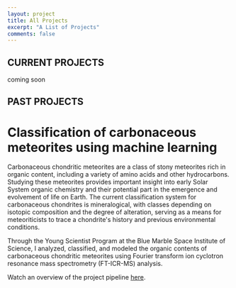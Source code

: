 ```yaml
---
layout: project
title: All Projects
excerpt: "A List of Projects"
comments: false
---
```


## CURRENT PROJECTS

coming soon


## PAST PROJECTS

# Classification of carbonaceous meteorites using machine learning

Carbonaceous chondritic meteorites are a class of stony meteorites rich in organic content, including
a variety of amino acids and other hydrocarbons. Studying these meteorites provides important insight into
early Solar System organic chemistry and their potential part in the emergence and evolvement of life on Earth.
The current classification system for carbonaceous chondrites is mineralogical, with classes depending
on isotopic composition and the degree of alteration, serving as a means for meteoriticists to trace a
chondrite's history and previous environmental conditions.

Through the Young Scientist Program at the Blue Marble Space Institute of Science, I analyzed, classified,
and modeled the organic contents of carbonaceous chondritic meteorites using Fourier transform ion
cyclotron resonance mass spectrometry (FT-ICR-MS) analysis.

Watch an overview of the project pipeline [here](https://www.youtube.com/watch?v=aJNqSEOLlyU&pp=0gcJCcEJAYcqIYzv).
